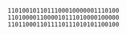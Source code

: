 ```1110011011011010110111101101011
1101001011011100010000001110100 
1101000011000010111010000100000 
1101100011011110111010101100100
